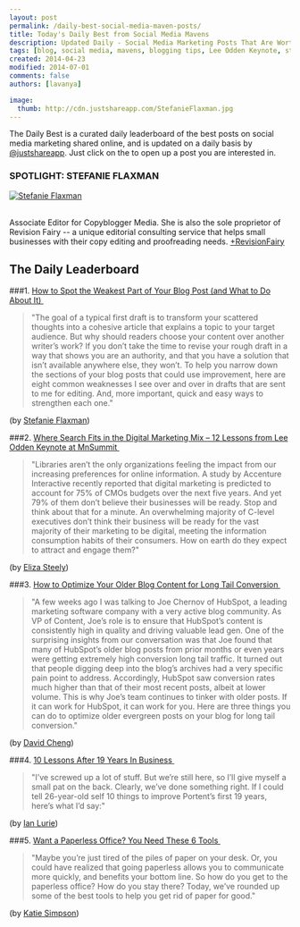 ```yaml
---
layout: post
permalink: /daily-best-social-media-maven-posts/
title: Today's Daily Best from Social Media Mavens
description: Updated Daily - Social Media Marketing Posts That Are Worth Sharing
tags: [blog, social media, mavens, blogging tips, Lee Odden Keynote, startup tips, Paperless Office, Repurposing Content ]
created: 2014-04-23
modified: 2014-07-01
comments: false
authors: [lavanya]

image:
  thumb: http://cdn.justshareapp.com/StefanieFlaxman.jpg
---
```


The Daily Best is a curated daily leaderboard of the best posts on social media marketing shared online, and is updated on a daily basis by [@justshareapp](http://twitter.com/justshareapp). Just click on the <i class="icon-link"></i> to open up a post you are interested in.

<div class="article-author-main border-box">
    <h3>SPOTLIGHT: STEFANIE FLAXMAN</h3>
    <a href="https://plus.google.com/+RevisionFairy/posts"><img src="http://cdn.justshareapp.com/StefanieFlaxman.jpg" class="bio-photo large" alt="Stefanie Flaxman"></a>
    <br><br>
<p>Associate Editor for Copyblogger Media. She is also the sole proprietor of Revision Fairy -- a unique editorial consulting service that helps small businesses with their copy editing and proofreading needs. <a href="https://plus.google.com/+RevisionFairy/posts">+RevisionFairy</a> </p>
</div>

## The Daily Leaderboard

###1. [How to Spot the Weakest Part of Your Blog Post (and What to Do About It)&nbsp;<i class="icon-link"></i>](http://www.copyblogger.com/strengthen-your-weaknesses/)
>"The goal of a typical first draft is to transform your scattered thoughts into a cohesive article that explains a topic to your target audience. But why should readers choose your content over another writer’s work? 
If you don’t take the time to revise your rough draft in a way that shows you are an authority, and that you have a solution that isn’t available anywhere else, they won’t. 
To help you narrow down the sections of your blog posts that could use improvement, here are eight common weaknesses I see over and over in drafts that are sent to me for editing. 
And, more important, quick and easy ways to strengthen each one."

(by [Stefanie Flaxman](https://plus.google.com/+RevisionFairy/posts))


###2.  [Where Search Fits in the Digital Marketing Mix – 12 Lessons from Lee Odden Keynote at MnSummit&nbsp;<i class="icon-link"></i>](http://www.toprankblog.com/2014/06/12-lessons-digital-marketing/)
>"Libraries aren’t the only organizations feeling the impact from our increasing preferences for online information. A study by Accenture Interactive recently reported that digital marketing is predicted to account for 75% of CMOs budgets over the next five years. And yet 79% of them don’t believe their businesses will be ready. 
Stop and think about that for a minute. An overwhelming majority of C-level executives don’t think their business will be ready for the vast majority of their marketing to be digital, meeting the information consumption habits of their consumers. How on earth do they expect to attract and engage them?"

(by [Eliza Steely](https://twitter.com/ElizaSteely))


###3. [How to Optimize Your Older Blog Content for Long Tail Conversion&nbsp;<i class="icon-link"></i>](http://unbounce.com/content-marketing/how-to-optimize-your-old-blog-content-for-long-tail-conversion/)
>"A few weeks ago I was talking to Joe Chernov of HubSpot, a leading marketing software company with a very active blog community. As VP of Content, Joe’s role is to ensure that HubSpot’s content is consistently high in quality and driving valuable lead gen. 
One of the surprising insights from our conversation was that Joe found that many of HubSpot’s older blog posts from prior months or even years were getting extremely high conversion long tail traffic. 
It turned out that people digging deep into the blog’s archives had a very specific pain point to address. Accordingly, HubSpot saw conversion rates much higher than that of their most recent posts, albeit at lower volume. This is why Joe’s team continues to tinker with older posts. 
If it can work for HubSpot, it can work for you. Here are three things you can do to optimize older evergreen posts on your blog for long tail conversion."

(by [David Cheng](https://twitter.com/unbounce))


###4. [10 Lessons After 19 Years In Business&nbsp;<i class="icon-link"></i>](http://www.portent.com/blog/random/19-years-business-ive-learned.htm)
>"I’ve screwed up a lot of stuff. But we’re still here, so I’ll give myself a small pat on the back. Clearly, we’ve done something right. If I could tell 26-year-old self 10 things to improve Portent’s first 19 years, here’s what I’d say:"

(by [Ian Lurie](https://twitter.com/portentint))


###5. [Want a Paperless Office? You Need These 6 Tools&nbsp;<i class="icon-link"></i>](http://www.gocanvas.com/content/blog/post/want-a-paperless-office-you-need-these-6-tools#.U62XXO6L-t4.twitter)
>"Maybe you’re just tired of the piles of paper on your desk. Or, you could have realized that going paperless allows you to communicate more quickly, and benefits your bottom line. 
So how do you get to the paperless office? How do you stay there? Today, we’ve rounded up some of the best tools to help you get rid of paper for good."

(by [Katie Simpson](https://twitter.com/gocanvas))
